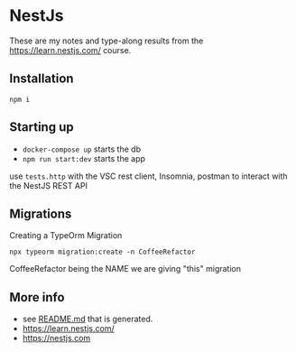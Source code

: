 # NestJs

These are my notes and type-along results from the <https://learn.nestjs.com/> course.

## Installation

`npm i`

## Starting up

- `docker-compose up` starts the db
- `npm run start:dev` starts the app

use `tests.http` with the VSC rest client, Insomnia, postman to interact with the NestJS REST API

## Migrations

Creating a TypeOrm Migration

`npx typeorm migration:create -n CoffeeRefactor`

CoffeeRefactor being the NAME we are giving "this" migration

## More info

- see [README.md](README-nest-default.md) that is generated.
- <https://learn.nestjs.com/>
- <https://nestjs.com>
